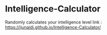 # Intelligence-Calculator
Randomly calculates your intelligence level
link : https://ijunaidi.github.io/Intelligence-Calculator/
